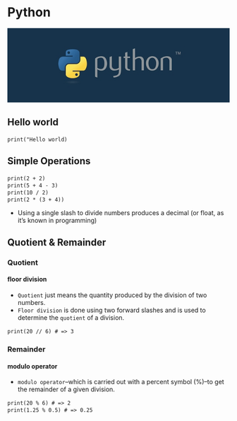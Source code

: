 # Python
<img src="./images/python.jpg" />

## Hello world
```
print("Hello world)
```

## Simple Operations
```
print(2 + 2)
print(5 + 4 - 3)
print(10 / 2)
print(2 * (3 + 4))
```
- Using a single slash to divide numbers produces a decimal (or float, as it’s known in programming)

## Quotient & Remainder
### Quotient
#### floor division
- ``Quotient`` just means the quantity produced by the division of two numbers.
- ``Floor division`` is done using two forward slashes and is used to determine the ``quotient`` of a division.
```
print(20 // 6) # => 3
```

### Remainder
#### modulo operator
- ``modulo operator``–which is carried out with a percent symbol (%)–to get the remainder of a given division.
```
print(20 % 6) # => 2
print(1.25 % 0.5) # => 0.25
```
